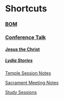 # Shortcuts

### [BOM](https://www.churchofjesuschrist.org/study/scriptures/bofm/3-ne/13?lang=eng)

### [Conference Talk](https://www.churchofjesuschrist.org/study/general-conference/2023/10/28rasband?lang=eng)

#### [Jesus the Christ](https://www.churchofjesuschrist.org/study/manual/jesus-the-christ/chapter-27?id=title4,p9&lang=eng#title4)

##### [Lydia Stories](https://www.churchofjesuschrist.org/study/manual/book-of-mormon-stories-2024/03-return-to-jerusalem?lang=eng)

[Temple Session Notes](/Location-Notes/Temple%20Sessions.md)

[Sacrament Meeting Notes](/Location-Notes/Sacrament%20Meeting.md)

[Study Sessions](/Location-Notes/Study%20Sessions.md)


